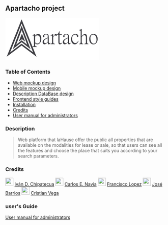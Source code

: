 ## Apartacho project

![Apartacho](./frontend/src/assets/static/ApartachoLogo.png)

### Table of Contents

- [Web mockup design](https://www.figma.com/file/sTOixAq0UGq2JX4zKzhHwk/Wireframes-Apartacho?node-id=0%3A1)
- [Mobile mockup design](https://www.figma.com/file/sTOixAq0UGq2JX4zKzhHwk/Wireframes-Apartacho?node-id=629%3A473)
- [Description DataBase design](./ReadmeDB.md)
- [Frontend style guides](./frontend/README.md)
- [Installation](./backend_final/README.rst)
- [Credits](#user's-guide)
- [User manual for administrators](#credits)

### Description

> Web platform that laHause offer the public all properties that are available on the modalities for lease or sale, so that users can see all the features and choose the place that suits you according to your search parameters.

### Credits

<img src="https://avatars2.githubusercontent.com/u/23039939?s=400&u=ad13cafbbea261f819bb6a8b84dbe915dd80f2ba&v=4" width="25" height="25"> [Iván D. Chipatecua](https://github.com/ivchip)
<img src="https://avatars1.githubusercontent.com/u/6467211?s=460&u=7e4b3a0c5dd94b99b7e1b436efd237ec17fc6c67&v=4" width="25" height="25"> [Carlos E. Navia](https://github.com/cenavia)
<img src="https://avatars0.githubusercontent.com/u/54652030?s=400&u=e9435b0fb2b600a34ce3bf81dc394d238ac59696&v=4" width="25" height="25"> [Francisco Lopez](https://github.com/pacool84)
<img src="https://avatars2.githubusercontent.com/u/43865749?s=400&v=4" width="25" height="25"> [José Barrios](https://github.com/jbarriospd)
<img src="https://avatars1.githubusercontent.com/u/25330387?s=400&v=4" width="25" height="25"> [Cristian Vega](https://github.com/crisav)

### user's Guide

[User manual for administrators](https://github.com/Skylynx-Master/skylynx/wiki)
